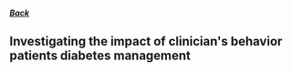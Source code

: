 ##### [Back](index)
## Investigating the impact of clinician's behavior patients diabetes management
